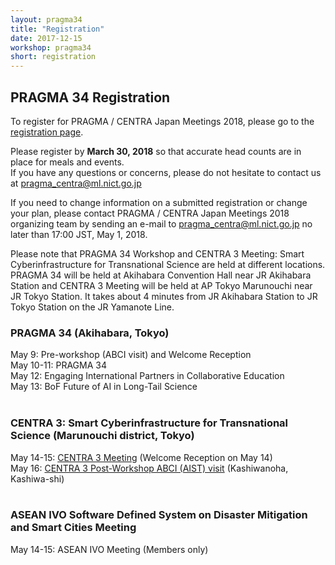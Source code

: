 ```yaml
---
layout: pragma34
title: "Registration"
date: 2017-12-15
workshop: pragma34
short: registration
---
```


## PRAGMA 34 Registration
To register for PRAGMA / CENTRA Japan Meetings 2018, please go to the [registration page](https://acislab.wufoo.com/forms/pragmacentra-japan-meetings-2018/).<br>

Please register by <strong>March 30, 2018</strong> so that accurate head counts are in place for meals and events.<br>
If you have any questions or concerns, please do not hesitate to contact us at pragma_centra@ml.nict.go.jp<br>

If you need to change information on a submitted registration or change your plan, please contact PRAGMA / CENTRA Japan Meetings 2018 organizing team by sending an e-mail to pragma_centra@ml.nict.go.jp no later than 17:00 JST, May 1, 2018.

Please note that PRAGMA 34 Workshop and CENTRA 3 Meeting: Smart Cyberinfrastructure for Transnational Science are held at different locations. PRAGMA 34 will be held at Akihabara Convention Hall near JR Akihabara Station and CENTRA 3 Meeting will be held at AP Tokyo Marunouchi near JR Tokyo Station. It takes about 4 minutes from JR Akihabara Station to JR Tokyo Station on the JR Yamanote Line.<br>

### PRAGMA 34 (Akihabara, Tokyo)<br>
May 9: Pre-workshop (ABCI visit) and Welcome Reception<br>
May 10-11: PRAGMA 34<br>
May 12: Engaging International Partners in Collaborative Education<br>
May 13: BoF Future of AI in Long-Tail Science<br>
<br>

### CENTRA 3: Smart Cyberinfrastructure for Transnational Science (Marunouchi district, Tokyo)<br>
May 14-15: [CENTRA 3 Meeting](http://www.globalcentra.org/centra3/) (Welcome Reception on May 14)<br>
May 16: [CENTRA 3 Post-Workshop ABCI (AIST) visit](http://www.globalcentra.org/centra3/abci.html) (Kashiwanoha, Kashiwa-shi)<br>
<br>

### ASEAN IVO Software Defined System on Disaster Mitigation and Smart Cities Meeting<br>
May 14-15: ASEAN IVO Meeting (Members only)<br>
<br>

